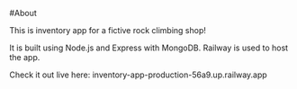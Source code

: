 #About

This is inventory app for a fictive rock climbing shop!

It is built using Node.js and Express with MongoDB. 
Railway is used to host the app. 

Check it out live here: inventory-app-production-56a9.up.railway.app 







